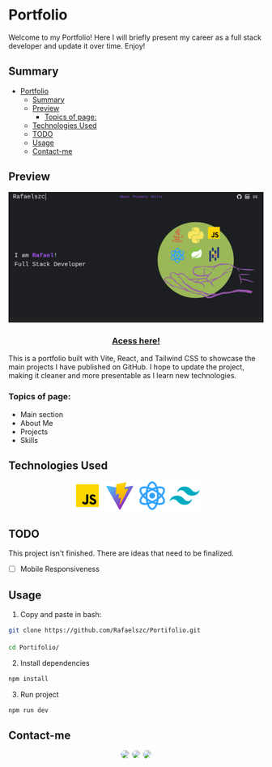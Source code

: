 # Portfolio

Welcome to my Portfolio! Here I will briefly present my career as a full stack developer and update it over time. Enjoy!

## Summary
- [Portfolio](#portfolio)
  - [Summary](#summary)
  - [Preview](#preview)
    - [Topics of page:](#topics-of-page)
  - [Technologies Used](#technologies-used)
  - [TODO](#todo)
  - [Usage](#usage)
  - [Contact-me](#contact-me)

## Preview

![home](docs/preview.png)

<h3 align="center"><a href="https://rafaelszc.github.io/Portifolio/" target="_blank">Acess here!</a></h3>

This is a portfolio built with Vite, React, and Tailwind CSS to showcase the main projects I have published on GitHub. I hope to update the project, making it cleaner and more presentable as I learn new technologies.

### Topics of page:
+ Main section
+ About Me
+ Projects
+ Skills

## Technologies Used

<div align="center">
  <a href="https://developer.mozilla.org/pt-BR/docs/Web/JavaScript" target="_blank"><img src="public/images/langs/javascript.webp" style="height: 60px" alt="javascript"></img></a>
  <a href="https://vite.dev/" target="blank"><img style="height: 60px" src="docs/vite.png" alt="vite"></a>
  <a href="https://react.dev/" target="_blank"><img src="public/images/langs/react.webp" style="height: 60px" alt="react"></img></a>
  <a href="https://tailwindcss.com/" target="_blank"><img style="height: 60px" src="docs/tailwind.png" alt="tailwind_css"></a>
</div>


## TODO
This project isn't finished. There are ideas that need to be finalized.

- [ ] Mobile Responsiveness

## Usage
1. Copy and paste in bash:

```bash
git clone https://github.com/Rafaelszc/Portifolio.git

cd Portifolio/
```

2. Install dependencies

```bash
npm install
```

3. Run project

```bash
npm run dev
```


## Contact-me

<div class="contact-images" align=center>
    <a href="https://github.com/Rafaelszc"><img src="https://img.shields.io/badge/GitHub-100000?style=for-the-badge&logo=github&logoColor=white%22" style="border-radius: 10px; height: 35px; padding-right: 2px;"></a>
    <a href="mailto:rafaelbjj84@gmail.com"><img src="https://img.shields.io/badge/GMAIL-100000?style=for-the-badge&logo=gmail&logoColor=red" style="border-radius: 10px; height: 35px"></a>
    <a href="https://www.linkedin.com/in/rafael-souza-5461762b8"><img src="https://img.shields.io/badge/LINKEDIN-100000?style=for-the-badge&logo=linkedin&logoColor=blue" style="border-radius: 10px; height: 35px; padding-left: 2px;"></a>
</div>